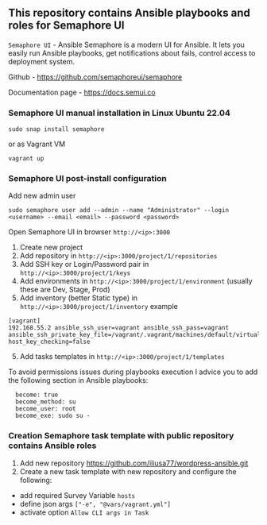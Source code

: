 ## This repository contains Ansible playbooks and roles for Semaphore UI


`Semaphore UI` - Ansible Semaphore is a modern UI for Ansible. It lets you easily run Ansible playbooks, get notifications about fails, control access to deployment system.

Github - https://github.com/semaphoreui/semaphore

Documentation page - https://docs.semui.co


### Semaphore UI manual installation in Linux Ubuntu 22.04
```
sudo snap install semaphore
```

or as Vagrant VM
```
vagrant up
```

### Semaphore UI post-install configuration
Add new admin user
```
sudo semaphore user add --admin --name "Administrator" --login <username> --email <email> --password <password>
```

Open Semaphore UI in browser `http://<ip>:3000`

1. Create new project
2. Add repository in `http://<ip>:3000/project/1/repositories`
3. Add SSH key or Login/Password pair in `http://<ip>:3000/project/1/keys`
3. Add environments in `http://<ip>:3000/project/1/environment` (usually these are Dev, Stage, Prod)
4. Add inventory (better Static type) in `http://<ip>:3000/project/1/inventory`
example
```
[vagrant]
192.168.55.2 ansible_ssh_user=vagrant ansible_ssh_pass=vagrant ansible_ssh_private_key_file=/vagrant/.vagrant/machines/default/virtualbox/private_key host_key_checking=false
```
5. Add tasks templates in `http://<ip>:3000/project/1/templates`

To avoid permissions issues during playbooks execution I advice you to add the following section in Ansible playbooks:
```
  become: true
  become_method: su
  become_user: root
  become_exe: sudo su -
```

### Creation Semaphore task template with public repository contains Ansible roles

1. Add new repository https://github.com/iliusa77/wordpress-ansible.git
2. Create a new task template with new repository and configure the following: 
- add required Survey Variable `hosts`
- define json args `["-e", "@vars/vagrant.yml"]`
- activate option `Allow CLI args in Task`
